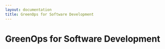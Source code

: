 ```yaml
---
layout: documentation
title: GreenOps for Software Development
---
```

# GreenOps for Software Development
